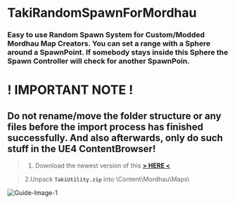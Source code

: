 # TakiRandomSpawnForMordhau
### Easy to use Random Spawn System for Custom/Modded Mordhau Map Creators. You can set a range with a Sphere around a SpawnPoint. If somebody stays inside this Sphere the Spawn Controller will check for another SpawnPoin.

# ! IMPORTANT NOTE !
## Do not rename/move the folder structure or any files before the import process has finished successfully. And also afterwards, only do such stuff in the UE4 ContentBrowser!

> 1. Download the newest version of this [**\> HERE <**](https://github.com/WaGi-Coding/TakiRandomSpawnForMordhau/releases)


> 2.Unpack **`TakiUtility.zip`** into \Content\Mordhau\Maps\

![Guide-Image-1](https://i.imgur.com/FJ45KYl.jpg)
